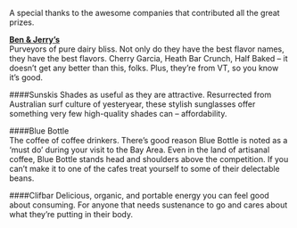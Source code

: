 <p>A special thanks to the awesome companies that contributed all the great prizes. </p>

<a href="http://www.benandjerrys.com"><B>Ben &amp; Jerry&rsquo;s</b></a>   
Purveyors of pure dairy bliss. Not only do they have the best flavor names, they have the best flavors. Cherry Garcia, Heath Bar Crunch, Half Baked &ndash; it doesn&rsquo;t get any better than this, folks. Plus, they&rsquo;re from VT, so you know it&rsquo;s good.

####Sunskis 
Shades as useful as they are attractive. Resurrected from Australian surf culture of yesteryear, these stylish sunglasses offer something very few high-quality shades can &ndash; affordability. 

####Blue Bottle  
The coffee of coffee drinkers. There&rsquo;s good reason Blue Bottle is noted as a &lsquo;must do&rsquo; during your visit to the Bay Area. Even in the land of artisanal coffee, Blue Bottle stands head and shoulders above the competition. If you can&rsquo;t make it to one of the cafes treat yourself to some of their delectable beans.

####Clifbar 
Delicious, organic, and portable energy you can feel good about consuming. For anyone that needs sustenance to go and cares about what they&rsquo;re putting in their body.
